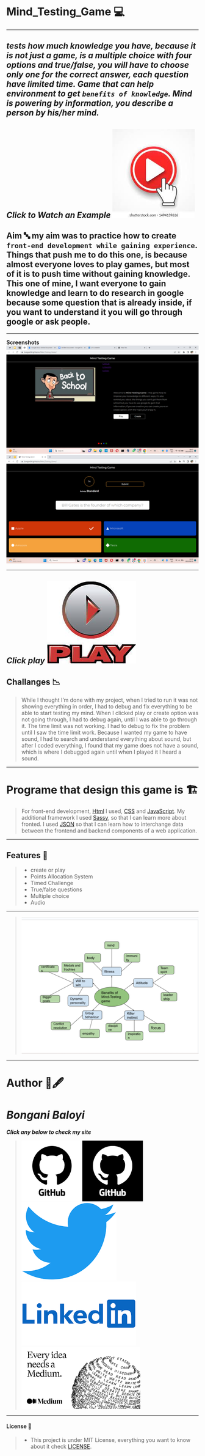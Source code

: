 # Mind_Testing_Game 💻
---
## *tests how much knowledge you have, because it is not just a game, is a multiple choice with four options and true/false, you will have to choose only one for the correct answer, each question have limited time. Game that can help environment to get ``benefits of knowledge``. Mind is powering by information, you describe a person by his/her mind.*

***Click to Watch an Example***
[![Watch the video](image/watch.jpeg)](https://youtu.be/j_fY5UchkTc)
---
## Aim 🔤 my aim was to practice how to create ``front-end development while gaining experience``. Things that push me to do this one, is because almost everyone loves to play games, but most of it is to push time without gaining knowledge. This one of mine, I want everyone to gain knowledge and learn to do research in google because some question that is already inside, if you want to understand it you will go through google or ask people.
---
****Screenshots****
![screenshot](image/Screenshot%20(8).png)  ![sceenshot2](image/Screenshot%20(5).png)
***
***Click play***
[![Mind Testing Game](image/download%20(1).jpeg)](https://bongani94.github.io/Mind_Testing_Game/)
---
## Challanges 📉
> While I thought I’m done with my project, when I tried to run it was not showing everything in order, I had to debug and fix everything to be able to start testing my mind. When I clicked play or create option was not going through, I had to debug again, until I was able to go through it. The time limit was not working. I had to debug to fix the problem until I saw the time limit work. Because I wanted my game to have sound, I had to search and understand everything about sound, but after I coded everything, I found that my game does not have a sound, which is where I debugged again until when I played it I heard a sound.
***
# Programe that design this game is 🏗️
> For front-end development, [Html](./index.html) I used, [CSS](./css) and [JavaScript](./js). My additional framework I used [Sassy](./sass), so that I can learn more about fronted. I used  [JSON](./package.json) so that I can learn how to interchange data between the frontend and backend components of a web application.
---
## Features 💼
>- create or play
>- Points Allocation System
>- Timed Challenge
>- True/false questions
>- Multiple choice
>- Audio
***
> ![Benefits](image/Screenshot%20(9).png)
---
# Author 📖🖋️
# *Bongani Baloyi* 
***Click any below to check my site***
> [![Github](image/github.png)](https://github.com/Bongani94)
> [![twitter](image/twitter.png)](https://twitter.com/Khalanga94/status/1668678169883189251?s=20)
> [![Linkedln](image/linked.png)](https://www.linkedin.com/pulse/mind-testing-game-bongani-baloyi-1f)
> [![medium](image/download.png)](https://medium.com/@bonganibaloyi94/mind-testing-game-55b663ffc2c)
---
#### License 🔐
>- This project is under MIT License, everything you want to know about it check [LICENSE](./LICENSE).
